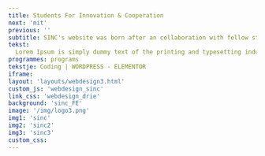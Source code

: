 ```yaml
---
title: Students For Innovation & Cooperation
next: 'mit'
previous: ''
subtitle: SINC's website was born after an collaboration with fellow students
tekst:
  Lorem Ipsum is simply dummy text of the printing and typesetting industry. Lorem Ipsum has been the industry's standard dummy text ever since the 1500s, when an unknown printer took a galley of type and scrambled it to make a type specimen book. It has survived not only five centuries, but also the leap into electronic typesetting, remaining essentially unchanged.
programmes: programs
tekstje: Coding | WORDPRESS - ELEMENTOR
iframe:
layout: 'layouts/webdesign3.html'
custom_js: 'webdesign_sinc'
link_css: 'webdesign_drie'
background: 'sinc_FE'
image: '/img/logo3.png'
img1: 'sinc'
img2: 'sinc2'
img3: 'sinc3'
custom_css:
---
```

